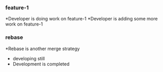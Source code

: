 ### feature-1
*Developer is doing work on feature-1
*Developer is adding some more work on feature-1
### rebase
*Rebase  is another merge strategy
* developing still
* Development is completed








                



